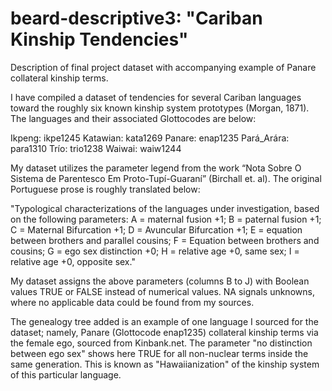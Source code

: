 # beard-descriptive3: "Cariban Kinship Tendencies"
Description of final project dataset with accompanying example of Panare collateral kinship terms.

I have compiled a dataset of tendencies for several Cariban languages toward the roughly six known kinship system prototypes (Morgan, 1871). The languages and their associated Glottocodes are below:

Ikpeng: ikpe1245
Katawian: kata1269
Panare: enap1235
Pará_Arára: para1310
Trío: trio1238
Waiwai: waiw1244

My dataset utilizes the parameter legend from the work “Nota Sobre O Sistema de Parentesco Em Proto-Tupí-Guaraní” (Birchall et. al). The original Portuguese prose is roughly translated below:

"Typological characterizations of the languages under investigation, based on the following parameters: A = maternal fusion +1; B = paternal fusion +1; C = Maternal Bifurcation +1; D = Avuncular Bifurcation +1; E = equation between brothers and parallel cousins; F = Equation between brothers and cousins; G = ego sex distinction +0; H = relative age +0, same sex; I = relative age +0, opposite sex."

My dataset assigns the above parameters (columns B to J) with Boolean values TRUE or FALSE instead of numerical values. NA signals unknowns, where no applicable data could be found from my sources.

The genealogy tree added is an example of one language I sourced for the dataset; namely, Panare (Glottocode enap1235) collateral kinship terms via the female ego, sourced from Kinbank.net. The parameter "no distinction between ego sex" shows here TRUE for all non-nuclear terms inside the same generation. This is known as "Hawaiianization" of the kinship system of this particular language.
